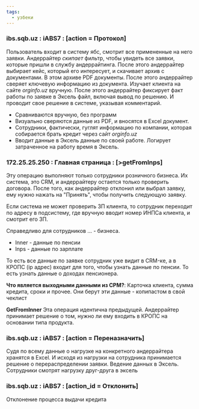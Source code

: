 ```yaml
---
tags:
  - узбеки
---
```

### ibs.sqb.uz : iABS7 : \[action = Протокол]
Пользователь входит в систему ябс, смотрит все примененные на него заявки. Андеррайтер *скипает* фильтр, чтобы увидеть все заявки, которые пришли в службу андеррайтинга.
После этого андеррайтер выбирает кейс, который его интересует, и скачивает архив с документами. В этом архиве PDF документы. 
После этого андеррайтер сверяет ключевую информацию из документа. Изучает клиента на сайте *orginfo.uz* вручную.
После этого андеррайтер фиксирует факт работы по заявке в Эксель файл, включая вывод по решению.
И проводит свое решение в системе, указывая комментарий.
- Сравниваются вручную, без программ
- Визуально сверяются данные из PDF, и вносятся в Excel документ.
- Сотрудники, фактически, гуглят информацию по компании, которая собирается брать кредит через сайт *orginfo.uz*
- Вводит данные в Эксель данные по своей работе. Логирует затраченное на работу время в Эксель. 
### 172.25.25.250 : Главная страница : \[>getFromInps]
Эту операцию выполняют только сотрудники розничного бизнеса. Их система, это CRM, и андеррайтеру остается только проверить договора.
После того, как андеррайтер отклонил или выбрал заявку, ему нужно нажать на "Принять", чтобы получить следующую заявку.

Если система не может проверить ЗП клиента, то сотрудник переходит по адресу в подсистему, где вручную вводит номер ИНПСа клиента, и смотрит его ЗП.


Справедливо для сотрудников ... - бизнеса. 
* Inner - данные по пенсии
* Inps - данные по зарплате

То есть все данные по заявке сотрудник уже видит в CRM-ке, а в КРОПС (ip адрес) входит для того, чтобы узнать данные по пенсии. То есть узнать данные о доходах пенсионера.

**Что является выходными данными из СРМ?**:
Карточка клиента, сумма кредита, сроки и прочее. Они берут эти данные - копипастом в свой чеклист

**GetFromInner**
Эта операция идентична предыдущей. 
Андеррайтер принимает решение о том, нужно ли ему входить в КРОПС на основании типа продукта. 
### ibs.sqb.uz : iABS7 : \[action = Переназначить]
Судя по всему данные о нагрузке на конкретного андеррайтера хранятся в Excel. И исходя из нагрузки на сотрудника принимается решение о перераспределении заявки.
Ведение данных в Эксель. Сотрудники смотрят нагрузку друг-друга в эксель

### ibs.sqb.uz : iABS7 : \[action_id = Отклонить]​
Отклонение процесса выдачи кредита


